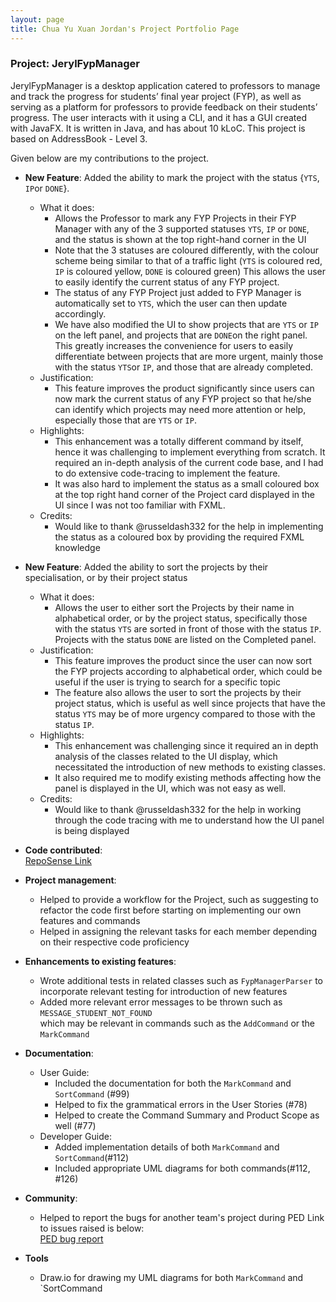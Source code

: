 ```yaml
---
layout: page
title: Chua Yu Xuan Jordan's Project Portfolio Page
---
```


### Project: JerylFypManager

JerylFypManager is a desktop application catered to professors to manage and track the progress for students’ final year project (FYP), as well as serving as a platform for professors to provide feedback on their students’ progress. The user interacts with it using a CLI, and it has a GUI created with JavaFX. It is written in Java, and has about 10 kLoC. This project is based on AddressBook - Level 3.

Given below are my contributions to the project.

* **New Feature**: Added the ability to mark the project with the status {`YTS`, `IP`or `DONE`}.
  * What it does:
    * Allows the Professor to mark any FYP Projects in their FYP Manager with any of the 3 supported statuses
      `YTS`, `IP` or `DONE`, and the status is shown at the top right-hand corner in the UI
    * Note that the 3 statuses are coloured differently, with the colour scheme being similar to that of a traffic light
      (`YTS` is coloured red, `IP` is coloured yellow, `DONE` is coloured green)
      This allows the user to easily identify the current status of any FYP project.
    * The status of any FYP Project just added to FYP Manager is automatically set to `YTS`,
      which the user can then update accordingly.
    * We have also modified the UI to show projects that are `YTS` or `IP` on the left panel,
      and projects that are `DONE`on the right panel. This greatly increases the convenience for users
      to easily differentiate between projects that are more urgent, mainly those with the status `YTS`or `IP`,
      and those that are already completed.
  * Justification:
    * This feature improves the product significantly since users can now mark the current status
      of any FYP project so that he/she can identify which projects may need more attention or help, especially
      those that are `YTS` or `IP`.
  * Highlights:
    * This enhancement was a totally different command by itself, hence it was challenging to implement everything
      from scratch. It required an in-depth analysis of the current code base, and I had to do extensive
      code-tracing to implement the feature.
    * It was also hard to implement the status as a small coloured box at the top right hand corner
      of the Project card displayed in the UI since I was not too familiar with FXML.
  * Credits:
    * Would like to thank @russeldash332 for the help in implementing the status as a coloured box
      by providing the required FXML knowledge

* **New Feature**: Added the ability to sort the projects by their specialisation, or by their project status
  * What it does:
    * Allows the user to either sort the Projects by their name in alphabetical order, or
      by the project status, specifically those with the status `YTS` are sorted in front of those with the
      status `IP`. Projects with the status `DONE` are listed on the Completed panel.
  * Justification:
    * This feature improves the product since the user can now sort the FYP projects according to alphabetical order,
      which could be useful if the user is trying to search for a specific topic
    * The feature also allows the user to sort the projects by their project status, which is useful as well since
      projects that have the status `YTS` may be of more urgency compared to those with the status `IP`.
  * Highlights:
    * This enhancement was challenging since it required an in depth analysis of the classes
      related to the UI display, which necessitated the introduction of new methods to existing classes.
    * It also required me to modify existing methods affecting how the panel is displayed in the UI, which was
      not easy as well.
  * Credits:
    * Would like to thank @russeldash332 for the help in working through the code tracing with me
      to understand how the UI panel is being displayed

* **Code contributed**: <br>
  [RepoSense Link](https://nus-cs2103-ay2223s1.github.io/tp-dashboard/?search=jordanchua&breakdown=true)

* **Project management**:
  * Helped to provide a workflow for the Project, such as suggesting to refactor the code first
    before starting on implementing our own features and commands
  * Helped in assigning the relevant tasks for each member depending on their respective code proficiency

* **Enhancements to existing features**:
  * Wrote additional tests in related classes such as `FypManagerParser`
    to incorporate relevant testing for introduction of new features
  * Added more relevant error messages to be thrown such as `MESSAGE_STUDENT_NOT_FOUND`  
    which may be relevant in commands such as the `AddCommand` or the `MarkCommand`

* **Documentation**:
  * User Guide:
    * Included the documentation for both the `MarkCommand` and `SortCommand` (#99)
    * Helped to fix the grammatical errors in the User Stories (#78)
    * Helped to create the Command Summary and Product Scope as well (#77)
  * Developer Guide:
    * Added implementation details of both `MarkCommand` and `SortCommand`(#112)
    * Included appropriate UML diagrams for both commands(#112, #126)

* **Community**:
  * Helped to report the bugs for another team's project during PED
    Link to issues raised is below: <br>
    [PED bug report](https://github.com/JordanChua/ped/tree/main/files)
    
* **Tools**
  * Draw.io for drawing my UML diagrams for both `MarkCommand` and `SortCommand

